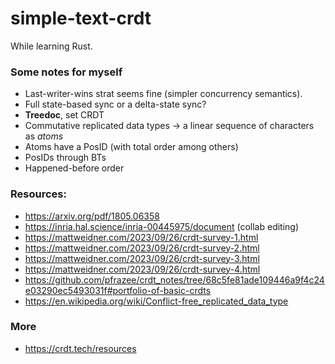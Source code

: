 # simple-text-crdt

While learning Rust.

### Some notes for myself

- Last-writer-wins strat seems fine (simpler concurrency semantics).
- Full state-based sync or a delta-state sync?
- **Treedoc**, set CRDT
- Commutative replicated data types -> a linear sequence of characters as _atoms_
- Atoms have a PosID (with total order among others)
- PosIDs through BTs
- Happened-before order

### Resources:

- https://arxiv.org/pdf/1805.06358
- https://inria.hal.science/inria-00445975/document (collab editing)
- https://mattweidner.com/2023/09/26/crdt-survey-1.html
- https://mattweidner.com/2023/09/26/crdt-survey-2.html
- https://mattweidner.com/2023/09/26/crdt-survey-3.html
- https://mattweidner.com/2023/09/26/crdt-survey-4.html
- https://github.com/pfrazee/crdt_notes/tree/68c5fe81ade109446a9f4c24e03290ec5493031f#portfolio-of-basic-crdts
- https://en.wikipedia.org/wiki/Conflict-free_replicated_data_type

### More

- https://crdt.tech/resources
